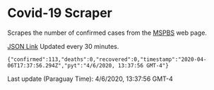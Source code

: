 # Covid-19 Scraper

Scrapes the number of confirmed cases from the [MSPBS](https://www.mspbs.gov.py/covid-19.php) web page.

[JSON Link](https://jmayalag.github.io/covid19-scrape/cases.json)
Updated every 30 minutes.
```
{"confirmed":113,"deaths":0,"recovered":0,"timestamp":"2020-04-06T17:37:56.294Z","pyt":"4/6/2020, 13:37:56 GMT-4"}
```
Last update (Paraguay Time): 4/6/2020, 13:37:56 GMT-4